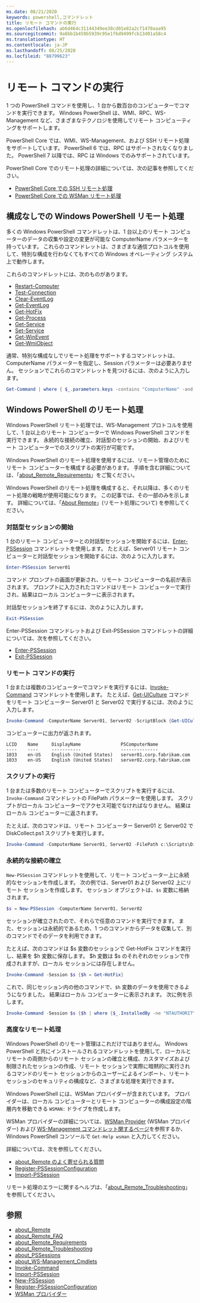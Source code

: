 ```yaml
---
ms.date: 08/21/2020
keywords: powershell,コマンドレット
title: リモート コマンドの実行
ms.openlocfilehash: ab6d464c31144349ee38cd01e82a2cf1470aaa95
ms.sourcegitcommit: 9a8bb1b459b5939c95e1f6d9499fcb13d01a58c4
ms.translationtype: HT
ms.contentlocale: ja-JP
ms.lasthandoff: 08/25/2020
ms.locfileid: "88799623"
---
```

# <a name="running-remote-commands"></a>リモート コマンドの実行

1 つの PowerShell コマンドを使用し、1 台から数百台のコンピューターでコマンドを実行できます。 Windows PowerShell は、WMI、RPC、WS-Management など、さまざまなテクノロジを使用してリモート コンピューティングをサポートします。

PowerShell Core では、WMI、WS-Management、および SSH リモート処理をサポートしています。 PowerShell 6 では、RPC はサポートされなくなりました。 PowerShell 7 以降では、RPC は Windows でのみサポートされています。

PowerShell Core でのリモート処理の詳細については、次の記事を参照してください。

- [PowerShell Core での SSH リモート処理][ssh-remoting]
- [PowerShell Core での WSMan リモート処理][wsman-remoting]

## <a name="windows-powershell-remoting-without-configuration"></a>構成なしでの Windows PowerShell リモート処理

多くの Windows PowerShell コマンドレットは、1 台以上のリモート コンピューターのデータの収集や設定の変更が可能な ComputerName パラメーターを持っています。 これらのコマンドレットは、さまざまな通信プロトコルを使用して、特別な構成を行わなくてもすべての Windows オペレーティング システム上で動作します。

これらのコマンドレットには、次のものがあります。

- [Restart-Computer](/powershell/module/microsoft.powershell.management/restart-computer)
- [Test-Connection](/powershell/module/microsoft.powershell.management/test-connection)
- [Clear-EventLog](/powershell/module/microsoft.powershell.management/clear-eventlog)
- [Get-EventLog](/powershell/module/microsoft.powershell.management/get-eventlog)
- [Get-HotFix](/powershell/module/microsoft.powershell.management/get-hotfix)
- [Get-Process](/powershell/module/microsoft.powershell.management/get-process)
- [Get-Service](/powershell/module/microsoft.powershell.management/get-service)
- [Set-Service](/powershell/module/microsoft.powershell.management/set-service)
- [Get-WinEvent](/powershell/module/microsoft.powershell.diagnostics/get-winevent)
- [Get-WmiObject](/powershell/module/microsoft.powershell.management/get-wmiobject)

通常、特別な構成なしでリモート処理をサポートするコマンドレットは、ComputerName パラメーターを指定し、Session パラメーターは必要ありません。 セッションでこれらのコマンドレットを見つけるには、次のように入力します。

```powershell
Get-Command | where { $_.parameters.keys -contains "ComputerName" -and $_.parameters.keys -notcontains "Session"}
```

## <a name="windows-powershell-remoting"></a>Windows PowerShell のリモート処理

Windows PowerShell リモート処理では、WS-Management プロトコルを使用して、1 台以上のリモート コンピューターで Windows PowerShell コマンドを実行できます。 永続的な接続の確立、対話型のセッションの開始、およびリモート コンピューターでのスクリプトの実行が可能です。

Windows PowerShell のリモート処理を使用するには、リモート管理のためにリモート コンピューターを構成する必要があります。
手順を含む詳細については、「[about_Remote_Requirements](/powershell/module/microsoft.powershell.core/about/about_remote_requirements)」をご覧ください。

Windows PowerShell のリモート処理を構成すると、それ以降は、多くのリモート処理の戦略が使用可能になります。
この記事では、その一部のみを示します。 詳細については、「[About Remote](/powershell/module/microsoft.powershell.core/about/about_remote)」(リモート処理について) を参照してください。

### <a name="start-an-interactive-session"></a>対話型セッションの開始

1 台のリモート コンピューターとの対話型セッションを開始するには、[Enter-PSSession](/powershell/module/microsoft.powershell.core/enter-pssession) コマンドレットを使用します。 たとえば、Server01 リモート コンピューターと対話型セッションを開始するには、次のように入力します。

```powershell
Enter-PSSession Server01
```

コマンド プロンプトの画面が更新され、リモート コンピューターの名前が表示されます。 プロンプトに入力されたコマンドはリモート コンピューターで実行され、結果はローカル コンピューターに表示されます。

対話型セッションを終了するには、次のように入力します。

```powershell
Exit-PSSession
```

Enter-PSSession コマンドレットおよび Exit-PSSession コマンドレットの詳細については、次を参照してください。

- [Enter-PSSession](/powershell/module/microsoft.powershell.core/enter-pssession)
- [Exit-PSSession](/powershell/module/microsoft.powershell.core/exit-pssession)

### <a name="run-a-remote-command"></a>リモート コマンドの実行

1 台または複数のコンピューターでコマンドを実行するには、[Invoke-Command](/powershell/module/microsoft.powershell.core/invoke-command) コマンドレットを使用します。 たとえば、[Get-UICulture](/powershell/module/microsoft.powershell.utility/get-uiculture) コマンドをリモート コンピューター Server01 と Server02 で実行するには、次のように入力します。

```powershell
Invoke-Command -ComputerName Server01, Server02 -ScriptBlock {Get-UICulture}
```

コンピューターに出力が返されます。

```output
LCID    Name     DisplayName               PSComputerName
----    ----     -----------               --------------
1033    en-US    English (United States)   server01.corp.fabrikam.com
1033    en-US    English (United States)   server02.corp.fabrikam.com
```

### <a name="run-a-script"></a>スクリプトの実行

1 台または多数のリモート コンピューターでスクリプトを実行するには、`Invoke-Command` コマンドレットの FilePath パラメーターを使用します。 スクリプトがローカル コンピューターでアクセス可能でなければなりません。 結果はローカル コンピューターに返されます。

たとえば、次のコマンドは、リモート コンピューター Server01 と Server02 で DiskCollect.ps1 スクリプトを実行します。

```powershell
Invoke-Command -ComputerName Server01, Server02 -FilePath c:\Scripts\DiskCollect.ps1
```

### <a name="establish-a-persistent-connection"></a>永続的な接続の確立

`New-PSSession` コマンドレットを使用して、リモート コンピューター上に永続的なセッションを作成します。 次の例では、Server01 および Server02 上にリモート セッションを作成します。 セッション オブジェクトは、`$s` 変数に格納されます。

```powershell
$s = New-PSSession -ComputerName Server01, Server02
```

セッションが確立されたので、それらで任意のコマンドを実行できます。 また、セッションは永続的であるため、1 つのコマンドからデータを収集して、別のコマンドでそのデータを利用できます。

たとえば、次のコマンドは $s 変数のセッションで Get-HotFix コマンドを実行し、結果を $h 変数に保存します。 $h 変数は $s のそれぞれのセッションで作成されますが、ローカル セッションには存在しません。

```powershell
Invoke-Command -Session $s {$h = Get-HotFix}
```

これで、同じセッション内の他のコマンドで、`$h` 変数のデータを使用できるようになりました。 結果はローカル コンピューターに表示されます。 次に例を示します。

```powershell
Invoke-Command -Session $s {$h | where {$_.InstalledBy -ne "NTAUTHORITY\SYSTEM"}}
```

### <a name="advanced-remoting"></a>高度なリモート処理

Windows PowerShell のリモート管理はこれだけではありません。 Windows PowerShell と共にインストールされるコマンドレットを使用して、ローカルとリモートの両側からのリモート セッションの確立と構成、カスタマイズおよび制限されたセッションの作成、リモート セッションで実際に暗黙的に実行されるコマンドのリモート セッションからのユーザーによるインポート、リモート セッションのセキュリティの構成など、さまざまな処理を実行できます。

Windows PowerShell には、WSMan プロバイダーが含まれています。 プロバイダーは、ローカル コンピューターとリモート コンピューターの構成設定の階層内を移動できる `WSMAN:` ドライブを作成します。

WSMan プロバイダーの詳細については、[WSMan Provider](https://technet.microsoft.com/library/dd819476.aspx) (WSMan プロバイダー) および [WS-Management コマンドレット関するページ](/powershell/module/microsoft.powershell.core/about/about_ws-management_cmdlets)を参照するか、Windows PowerShell コンソールで `Get-Help wsman` と入力してください。

詳細については、次を参照してください。

- [about_Remote のよく寄せられる質問](https://technet.microsoft.com/library/dd315359.aspx)
- [Register-PSSessionConfiguration](https://go.microsoft.com/fwlink/?LinkId=821508)
- [Import-PSSession](https://go.microsoft.com/fwlink/?LinkId=821821)

リモート処理のエラーに関するヘルプは、「[about_Remote_Troubleshooting](https://technet.microsoft.com/library/dd347642.aspx)」を参照してください。

## <a name="see-also"></a>参照

- [about_Remote](https://technet.microsoft.com/library/9b4a5c87-9162-4adf-bdfe-fbc80b9b8970)
- [about_Remote_FAQ](https://technet.microsoft.com/library/e23702fd-9415-4a98-9975-390a4d3adc42)
- [about_Remote_Requirements](https://technet.microsoft.com/library/da213949-134c-4741-b307-81f4492ba1bd)
- [about_Remote_Troubleshooting](https://technet.microsoft.com/library/2f890148-8578-49ed-85ea-79a489dd6317)
- [about_PSSessions](https://technet.microsoft.com/library/7a9b4e0e-fa1b-47b0-92f6-6e2995d70acb)
- [about_WS-Management_Cmdlets](https://technet.microsoft.com/library/6ed3370a-ea10-45a5-9493-696aeace27ed)
- [Invoke-Command](/powershell/module/microsoft.powershell.core/invoke-command)
- [Import-PSSession](https://go.microsoft.com/fwlink/?LinkId=821821)
- [New-PSSession](https://go.microsoft.com/fwlink/?LinkId=821498)
- [Register-PSSessionConfiguration](https://go.microsoft.com/fwlink/?LinkId=821508)
- [WSMan プロバイダー](https://technet.microsoft.com/library/66fe1241-e08f-49ca-832f-a84c33ca8735)

[wsman-remoting]: WSMan-Remoting-in-PowerShell-Core.md
[ssh-remoting]: SSH-Remoting-in-PowerShell-Core.md
